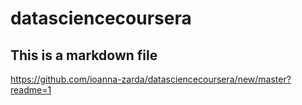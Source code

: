 datasciencecoursera
===================
## This is a markdown file
https://github.com/ioanna-zarda/datasciencecoursera/new/master?readme=1
